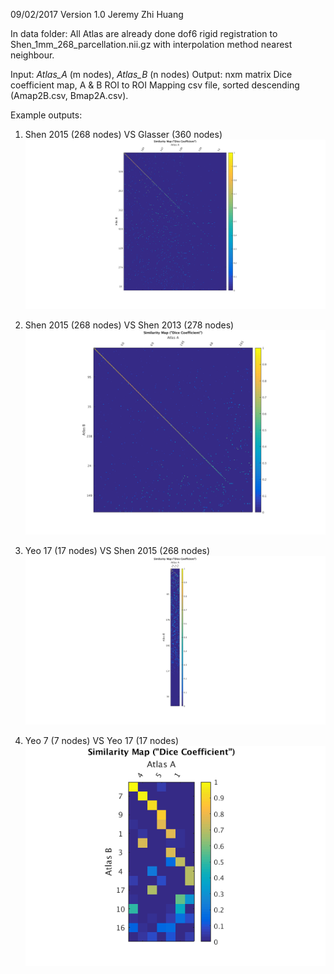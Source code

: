 09/02/2017 Version 1.0
Jeremy Zhi Huang

In data folder:
All Atlas are already done dof6 rigid registration to Shen_1mm_268_parcellation.nii.gz with interpolation method nearest neighbour.

Input: *Atlas_A* (m nodes), *Atlas_B* (n nodes)
Output: nxm matrix Dice coefficient map, A & B ROI to ROI Mapping csv file, sorted descending (Amap2B.csv, Bmap2A.csv).

Example outputs:

1. Shen 2015 (268 nodes) VS Glasser (360 nodes)
![shen268VSGlasser360](https://github.com/huangzhii/Atlas_Match_Tool/blob/master/sample_results/shen268VSGlasser360.png)


2. Shen 2015 (268 nodes) VS Shen 2013 (278 nodes)
![shen268VSshen278](https://github.com/huangzhii/Atlas_Match_Tool/blob/master/sample_results/shen268VSshen278.png)


3. Yeo 17 (17 nodes) VS Shen 2015 (268 nodes)
![yeo17VSshen268](https://github.com/huangzhii/Atlas_Match_Tool/blob/master/sample_results/yeo17VSshen268.png)


4. Yeo 7 (7 nodes) VS Yeo 17 (17 nodes)
![yeo7VSyeo17](https://github.com/huangzhii/Atlas_Match_Tool/blob/master/sample_results/yeo7VSyeo17.png)
